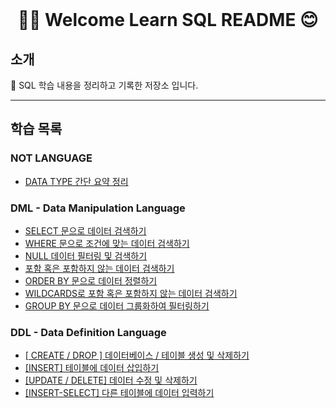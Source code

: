 <div align="center">
</br>

# 🖐🏻 Welcome Learn SQL README 😊

</div align="center">

## 소개

📂 SQL 학습 내용을 정리하고 기록한 저장소 입니다.  

---
 
## 학습 목록

### NOT LANGUAGE
- [DATA TYPE 간단 요약 정리](./LearnSQLs/Data_Types.md)

### DML - Data Manipulation Language
- [SELECT 문으로 데이터 검색하기](./LearnSQLs/SELECT.md)
- [WHERE 문으로 조건에 맞는 데이터 검색하기](./LearnSQLs/WHERE.md)
- [NULL 데이터 필터링 및 검색하기](./LearnSQLs/NULL_Data_Search.md)
- [포함 혹은 포함하지 않는 데이터 검색하기](./LearnSQLs/WildCard.md)
- [ORDER BY 문으로 데이터 정렬하기](./LearnSQLs/ORDER_BY.md)
- [WILDCARDS로 포함 혹은 포함하지 않는 데이터 검색하기](./LearnSQLs/WildCard.md)
- [GROUP BY 문으로 데이터 그룹화하여 필터링하기](./LearnSQLs/GROUP_BY.md)

### DDL - Data Definition Language
- [[ CREATE / DROP ] 데이터베이스 / 테이블 생성 및 삭제하기](./LearnSQLs/CREATE_DATABASE.md)
- [[INSERT] 테이블에 데이터 삽입하기](./LearnSQLs/INSERT.md)
- [[UPDATE / DELETE] 데이터 수정 및 삭제하기](./LearnSQLs/UPDATE_DELETE.md)
- [[INSERT-SELECT] 다른 테이블에 데이터 입력하기](./LearnSQLs/INSERT_SELECT.md)